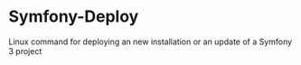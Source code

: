 # Symfony-Deploy
Linux command for deploying an new installation or an update of a Symfony 3 project
